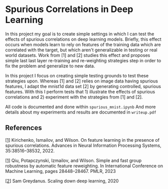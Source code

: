 # Spurious Correlations in Deep Learning

In this project my goal is to create simple settings in which I can 
test the effects of spurious correlations on deep learning models. Briefly, this effect occurs 
when models learn to rely on features of the training data which are correlated with the target, 
but which aren't generalizable in testing or real world datasets. Work from [1] and [2] studies this effect and proposes 
simple last last layer re-training and re-weighting strategies step in order to fix the problem and generalize to new data. 

In this project I focus on creating simple testing grounds to test these strategies upon. Whereas [1] and [2]
relies on image data having spurious features, I adapt the mnist1d data set [2] by generating 
controlled, spurious features. With this I perform tests that 1) illustrate the effects
of spurious correlations and 2) experiment with the strategies from [1] and [2].

All code is documented and done within ```spurious_mnist.ipynb```
And more details about my experiments and results are documented in ```writeup.pdf```

## References
<a href="https://arxiv.org/abs/2204.02937">[1]</a> 
Kirichenko, Ismailov, and Wilson. 
On feature learning in the
presence of spurious correlations. Advances in Neural Information Processing Systems, 35:38516–38532,
2022. 

<a href="https://arxiv.org/abs/2306.11074">[1]</a> 
Qiu, Potapczynski, Izmailov, and Wilson. Simple and fast group
robustness by automatic feature reweighting. In International Conference on Machine Learning,
pages 28448–28467. PMLR, 2023

<a href="https://github.com/greydanus/mnist1d">[2]</a>  Sam Greydanus. Scaling down deep learning, 2020

